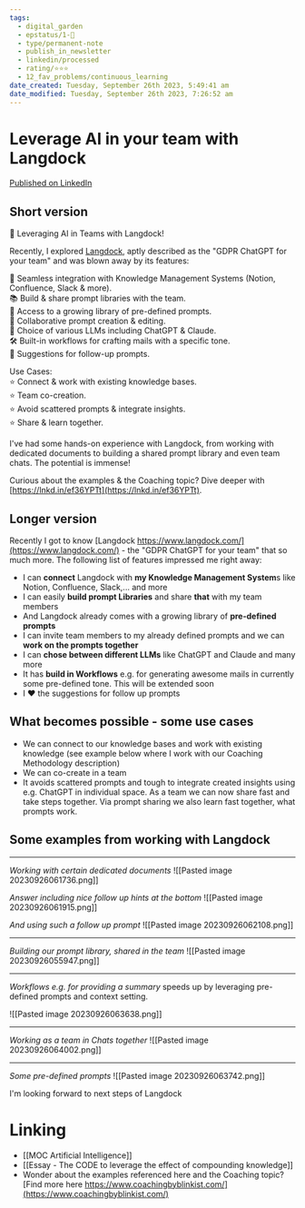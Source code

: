 ```yaml
---
tags:
  - digital_garden
  - epstatus/1-🌱
  - type/permanent-note
  - publish_in_newsletter
  - linkedin/processed
  - rating/⭐️⭐️⭐️
  - 12_fav_problems/continuous_learning
date_created: Tuesday, September 26th 2023, 5:49:41 am
date_modified: Tuesday, September 26th 2023, 7:26:52 am
---
```

# Leverage AI in your team with Langdock
[Published on LinkedIn](https://www.linkedin.com/posts/sebastiankamilli_leverage-ai-in-your-team-with-langdock-activity-7113034913175453696-0cFe?utm_source=share&utm_medium=member_desktop)

## Short version
🚀 Leveraging AI in Teams with Langdock!  
  
Recently, I explored [Langdock](https://www.linkedin.com/company/langdock/), aptly described as the "GDPR ChatGPT for your team" and was blown away by its features:  
  
🔗 Seamless integration with Knowledge Management Systems (Notion, Confluence, Slack & more).  
📚 Build & share prompt libraries with the team.  
📖 Access to a growing library of pre-defined prompts.  
🤝 Collaborative prompt creation & editing.  
🔄 Choice of various LLMs including ChatGPT & Claude.  
🛠️ Built-in workflows for crafting mails with a specific tone.  
🧠 Suggestions for follow-up prompts.  
  
Use Cases:  
⭐️ Connect & work with existing knowledge bases.  
⭐️ Team co-creation.  
⭐️ Avoid scattered prompts & integrate insights.  
⭐️ Share & learn together.  
  
I've had some hands-on experience with Langdock, from working with dedicated documents to building a shared prompt library and even team chats. The potential is immense!  
  
Curious about the examples & the Coaching topic? Dive deeper with [https://lnkd.in/ef36YPTt](https://lnkd.in/ef36YPTt).

## Longer version
Recently I got to know [Langdock https://www.langdock.com/](https://www.langdock.com/) - the "GDPR ChatGPT for your team" that so much more. The following list of features impressed me right away:

+ I can **connect** Langdock with **my Knowledge Management System**s like Notion, Confluence, Slack,... and more
+ I can easily **build prompt Libraries** and share **that** with my team members
+ And Langdock already comes with a growing library of **pre-defined prompts**
+ I can invite team members to my already defined prompts and we can **work on the prompts together**
+ I can **chose between different LLMs** like ChatGPT and Claude and many more
+ It has **build in Workflows** e.g. for generating awesome mails in currently some pre-defined tone. This will be extended soon
+ I ❤️ the suggestions for follow up prompts

## What becomes possible - some use cases
+ We can connect to our knowledge bases and work with existing knowledge (see example below where I work with our Coaching Methodology description)
+ We can co-create in a team
+ It avoids scattered prompts and tough to integrate created insights using e.g. ChatGPT in individual space. As a team we can now share fast and take steps together. Via prompt sharing we also learn fast together, what prompts work.

## Some examples from working with Langdock
***
*Working with certain dedicated documents*
![[Pasted image 20230926061736.png]]

*Answer including nice follow up hints at the bottom*
![[Pasted image 20230926061915.png]]

*And using such a follow up prompt*
![[Pasted image 20230926062108.png]]

***
*Building our prompt library, shared in the team*
![[Pasted image 20230926055947.png]]

***
*Workflows e.g. for providing a summary* speeds up by leveraging pre-defined prompts and context setting.

![[Pasted image 20230926063638.png]]

***
*Working as a team in Chats together*
![[Pasted image 20230926064002.png]]

***
*Some pre-defined prompts*
![[Pasted image 20230926063742.png]]

I'm looking forward to next steps of Langdock

# Linking
+ [[MOC Artificial Intelligence]]
+ [[Essay - The CODE to leverage the effect of compounding knowledge]]
+ Wonder about the examples referenced here and the Coaching topic? [Find more here https://www.coachingbyblinkist.com/](https://www.coachingbyblinkist.com/)

